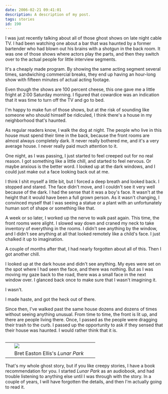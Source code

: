 ```yaml
---
date: 2006-02-21 09:41:01
description: A description of my post.
tags: stories
id: 190
---
```

I was just recently talking about all of those ghost shows on late night cable TV.  I had been watching one about a bar that was haunted by a former bartender who had blown out his brains with a shotgun in the back room.  It was one of those shows where actors play the parts, and then they switch over to the actual people for little interview segments.  

It's a cheaply made program.  By showing the same acting segment several times, sandwiching commercial breaks, they end up having an hour-long show with fifteen minutes of actual acting footage.
<!--more-->
Even though the shows are 100 percent cheese, this one gave me a little fright at 2:00 Saturday morning.  I figured that cowardice was an indication that it was time to turn off the TV and go to bed.



I'm happy to make fun of those shows, but at the risk of sounding like someone who should himself be ridiculed, I think there's a house in my neighborhood that's haunted.

As regular readers know, I walk the dog at night.  The people who live in this house must spend their time in the back, because the front rooms are almost always completely dark.  It never really bothered me, and it's a very average house.  I never really paid much attention to it.

One night, as I was passing, I just started to feel creeped out for no real reason.  I got something like a little chill, and started to feel nervous.  Or maybe anxious is the better word.  I looked up at the dark windows, and I could just make out a face looking back out at me.

I think I shit myself a little bit, but I forced a deep breath and looked back.  I stopped and stared.  The face didn't move, and I couldn't see it very well because of the dark.  I had the sense that it was a boy's face.  It wasn't at the height that it would have been a full grown person.  As it wasn't changing, I convinced myself that I was seeing a statue or a plant with an unfortunately human sort of shape or something like that.

A week or so later, I worked up the nerve to walk past again.  This time, the front rooms were alight.  I slowed way down and craned my neck to take inventory of everything in the rooms.  I didn't see anything by the window, and I didn't see anything at all that looked remotely like a child's face.  I just chalked it up to imagination.

A couple of months after that, I had nearly forgotten about all of this.  Then I got another chill.

I looked up at the dark house and didn't see anything.  My eyes were set on the spot where I had seen the face, and there was nothing.  But as I was moving my gaze back to the road, there was a small face in the next window over.  I glanced back once to make sure that I wasn't imagining it.

I wasn't.

I made haste, and got the heck out of there.

Since then, I've walked past the same house dozens and dozens of times without seeing anything unusual.  From time to time, the front is lit up, and there are people living there.  Once, I passed as the people were dragging their trash to the curb.  I passed up the opportunity to ask if they sensed that their house was haunted.  I would rather think that it is.


<table cellpadding="2" align="right"><tr><td width="5" rowspan="2"><spacer type="block" width="5" height="1"></spacer></td><td width="250" ><img src="/img/lunarpark.jpg"/></td></tr><tr><td class="caption" width="250">Bret Easton Ellis's <i>Lunar Park</i></td></tr></table>

That's my whole ghost story, but if you like creepy stories, I have a book recommendation for you.  I started <i>Lunar Park</i> as an audiobook, and had trouble listening to anything else until I was through with the story.  In a couple of years, I will have forgotten the details, and then I'm actually going to read it.